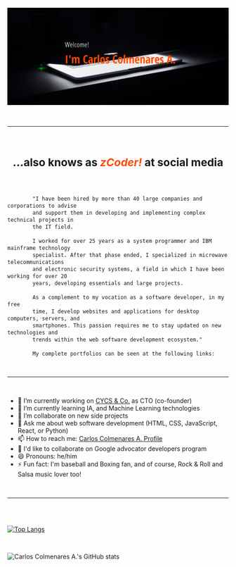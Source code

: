 ![zCoder Banner!](assets/img/miBanner.png)

<br>

---

<br>

## <div style="text-align:center"><h3>...also knows as<span style="color:#ff4c00"> _zCoder!_ </span>at social media</div>

<br>

<p style="text-align:justify; font-size:18px">

            "I have been hired by more than 40 large companies and corporations to advise
            and support them in developing and implementing complex technical projects in
            the IT field.

            I worked for over 25 years as a system programmer and IBM mainframe technology
            specialist. After that phase ended, I specialized in microwave telecommunications
            and electronic security systems, a field in which I have been working for over 20
            years, developing essentials and large projects.

            As a complement to my vocation as a software developer, in my free
            time, I develop websites and applications for desktop computers, servers, and
            smartphones. This passion requires me to stay updated on new technologies and
            trends within the web software development ecosystem."

            My complete portfolios can be seen at the following links:

</p>
<!-- ![zCoder Online CV!](https://carlos-colmenares-a.netlify.app) -->

<br>

---

<br>

- 🔭 I’m currently working on [CYCS & Co.](https://cycs.netlify.app "CYCS Ingeniería e Instalaciones") as CTO (co-founder)
- 🌱 I’m currently learning IA, and Machine Learning technologies
- 👯 I’m collaborate on new side projects
- 💬 Ask me about web software development (HTML, CSS, JavaScript, React, or Python)
- 📫 How to reach me: [Carlos Colmenares A. Profile](https://carlos-colmenares-a.netlify.app "https://carlos-colmenares-a.netlify.app")
- 👯 I'd like to collaborate on Google advocator developers program
- 😄 Pronouns: he/him
- ⚡ Fun fact: I'm baseball and Boxing fan, and of course, Rock & Roll and Salsa music lover too!

<br>

---

<br>
<br>

[![Top Langs](https://github-readme-stats.vercel.app/api/top-langs/?username=cycscarlos&&langs_count=8&theme=vue-dark)](https://github.com/cycscarlos/github-readme-stats)

<br>

![Carlos Colmenares A.'s GitHub stats](https://github-readme-stats.vercel.app/api?username=cycscarlos&show_icons=true&theme=vue-dark&hide=stars,prs)

<br>

<!-- ## My Colaborations -->

<!-- [![Carlos Colmenares A.'s github activity graph](https://activity-graph.herokuapp.com/graph?username=cycscarlos&theme=react-dark)](https://github.com/cycscarlos/github-readme-activity-graph) -->

<br>
